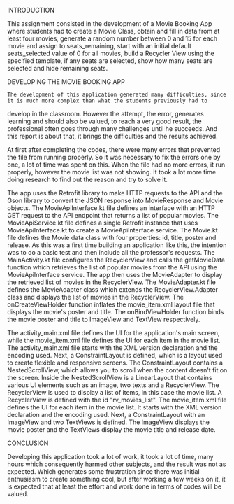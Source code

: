 INTRODUCTION

This assignment consisted in the development of a Movie Booking App where students had to create a Movie Class, obtain and fill in data 
from at least four movies, generate a random number between 0 and 15 for each movie and assign to seats_remaining, start with an initial 
default seats_selected value of 0 for all movies, build a Recycler View using the specified template, if any seats are selected, show 
how many seats are selected and hide remaining seats.

DEVELOPING THE MOVIE BOOKING APP

	The development of this application generated many difficulties, since it is much more complex than what the students previously had to 
develop in the classroom.
However the attempt, the error, generates learning and should also be valued, to reach a very good result, the professional often goes through 
many challenges until he succeeds. And this report is about that, it brings the difficulties and the results achieved.

At first after completing the codes, there were many errors that prevented the file from running properly. So it was necessary to fix the errors 
one by one, a lot of time was spent on this. When the file had no more errors, it run properly, however the movie list was not showing. It took 
a lot more time doing research to find out the reason and try to solve it.

  The app uses the Retrofit library to make HTTP requests to the API and the Gson library to convert the JSON response into MovieResponse and 
Movie objects.
  The MovieApiInterface.kt file defines an interface with an HTTP GET request to the API endpoint that returns a list of popular movies.
  The MovieApiService.kt file defines a single Retrofit instance that uses MovieApiInterface.kt to create a MovieApiInterface service.
  The Movie.kt file defines the Movie data class with four properties: id, title, poster and release. As this was a first time building an 
application like this, the intention was to do a basic test and then include all the professor's requests.
  The MainActivity.kt file configures the RecyclerView and calls the getMovieData function which retrieves the list of popular movies from 
the API using the MovieApiInterface service. The app then uses the MovieAdapter to display the retrieved list of movies in the RecyclerView.
The MovieAdapter.kt file defines the MovieAdapter class which extends the RecyclerView.Adapter class and displays the list of movies in the 
RecyclerView. The onCreateViewHolder function inflates the movie_item.xml layout file that displays the movie's poster and title. The 
onBindViewHolder function binds the movie poster and title to ImageView and TextView respectively.

  The activity_main.xml file defines the UI for the application's main screen, while the movie_item.xml file defines the UI for each item in the 
movie list.
  The activity_main.xml file starts with the XML version declaration and the encoding used. Next, a ConstraintLayout is defined, which is a 
layout used to create flexible and responsive screens. The ConstraintLayout contains a NestedScrollView, which allows you to scroll when the 
content doesn't fit on the screen. Inside the NestedScrollView is a LinearLayout that contains various UI elements such as an image, two texts 
and a RecyclerView. 
  The RecyclerView is used to display a list of items, in this case the movie list. A RecyclerView is defined with the id "rv_movies_list". 
The movie_item.xml file defines the UI for each item in the movie list. It starts with the XML version declaration and the encoding used. Next, 
a ConstraintLayout with an ImageView and two TextViews is defined. The ImageView displays the movie poster and the TextViews display the movie 
title and release date.

CONCLUSION

Developing this application took a lot of work, it took a lot of time, many hours which consequently harmed other subjects, and the result was 
not as expected. Which generates some frustration since there was initial enthusiasm to create something cool, but after working a few weeks 
on it, it is expected that at least the effort and work done in terms of codes will be valued.


